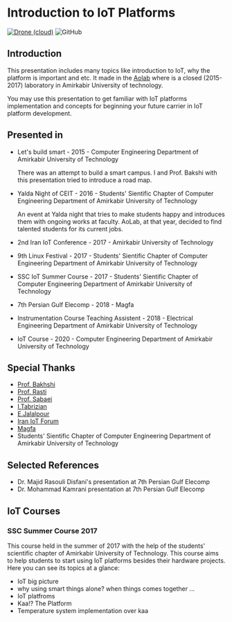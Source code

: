 # Introduction to IoT Platforms

[![Drone (cloud)](https://img.shields.io/drone/build/1995parham/Platform101.svg?style=flat-square&logo=drone)](https://cloud.drone.io/1995parham/Platform101)
![GitHub](https://img.shields.io/github/license/1995parham/Platform101?logo=gnu&style=flat-square)

## Introduction

This presentation includes many topics like introduction to IoT, why the platform is important and etc.
It made in the [Aolab](http://aolab.github.io/) where is a closed (2015-2017) laboratory in Amirkabir University of technology.

You may use this presentation to get familiar with IoT platforms implementation and concepts
for beginning your future carrier in IoT platform development.

## Presented in

- Let's build smart - 2015 - Computer Engineering Department of Amirkabir University of Technology

  There was an attempt to build a smart campus. I and Prof. Bakshi with this presentation tried to introduce a road map.

- Yalda Night of CEIT - 2016 - Students' Sientific Chapter of Computer Engineering Department of Amirkabir University of Technology

  An event at Yalda night that tries to make students happy and introduces them with ongoing works at faculty. AoLab, at that year, decided to find talented students for its current jobs.

- 2nd Iran IoT Conference - 2017 - Amirkabir University of Technology

- 9th Linux Festival - 2017 - Students' Sientific Chapter of Computer Engineering Department of Amirkabir University of Technology

- SSC IoT Summer Course - 2017 - Students' Sientific Chapter of Computer Engineering Department of Amirkabir University of Technology

- 7th Persian Gulf Elecomp - 2018 - Magfa

- Instrumentation Course Teaching Assistent - 2018 - Electrical Engineering Department of Amirkabir University of Technology

- IoT Course - 2020 - Computer Engineering Department of Amirkabir University of Technology

## Special Thanks

- [Prof. Bakhshi](https://ceit.aut.ac.ir/~bakhshis/)
- [Prof. Rasti](https://aut.ac.ir/cv/2423/Mehdi-Rasti?slc_lang=en&&cv=2423&mod=scv)
- [Prof. Sabaei](https://aut.ac.ir/cv/2446/Masoud-Sabaei?slc_lang=en&&cv=2446&mod=scv)
- [I.Tabrizian](https://github.com/tabrizian)
- [E.Jalalpour](https://github.com/eljalalpour)
- [Iran IoT Forum](http://www.iraniotforum.org/)
- [Magfa](https://magfa.com)
- Students' Sientific Chapter of Computer Engineering Department of Amirkabir University of Technology

## Selected References

- Dr. Majid Rasouli Disfani's presentation at 7th Persian Gulf Elecomp
- Dr. Mohammad Kamrani presentation at 7th Persian Gulf Elecomp

## IoT Courses

### SSC Summer Course 2017

This course held in the summer of 2017 with the help of the students' scientific chapter of Amirkabir University of Technology.
This course aims to help students to start using IoT platforms besides their hardware projects. Here you can see its topics at a glance:

- IoT big picture
- why using smart things alone? when things comes together ...
- IoT platfroms
- Kaa!? The Platform
- Temperature system implementation over kaa
